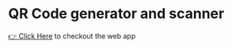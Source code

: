 # QR Code generator and scanner
[👉 Click Here](https://gowthamr56-scan-create-qr-main-s638mm.streamlitapp.com/) to checkout the web app 
